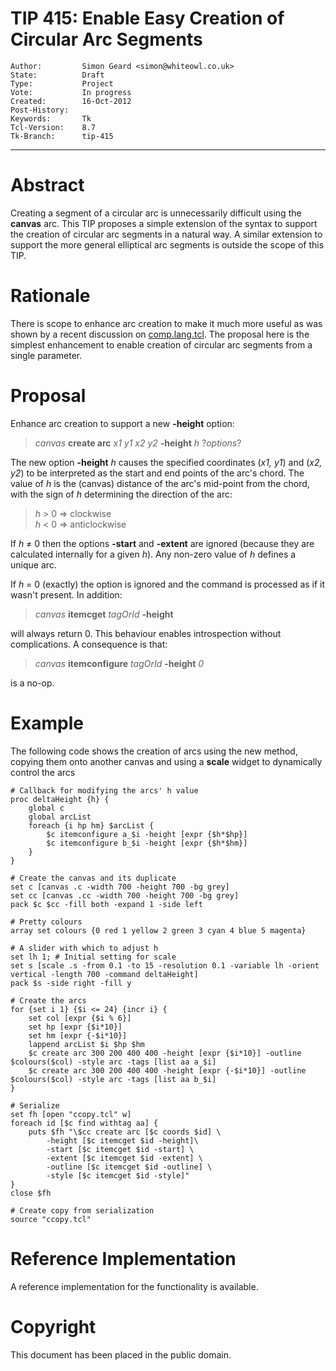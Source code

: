 # TIP 415: Enable Easy Creation of Circular Arc Segments
	Author:         Simon Geard <simon@whiteowl.co.uk>
	State:          Draft
	Type:           Project
	Vote:           In progress
	Created:        16-Oct-2012
	Post-History:   
	Keywords:       Tk
	Tcl-Version:    8.7
	Tk-Branch:      tip-415
-----

# Abstract

Creating a segment of a circular arc is unnecessarily difficult using the
**canvas** arc. This TIP proposes a simple extension of the syntax to
support the creation of circular arc segments in a natural way. A similar
extension to support the more general elliptical arc segments is outside the
scope of this TIP.

# Rationale

There is scope to enhance arc creation to make it much more useful as was
shown by a recent discussion on [comp.lang.tcl](news:comp.lang.tcl). The proposal here is the
simplest enhancement to enable creation of circular arc segments from a single
parameter.

# Proposal

Enhance arc creation to support a new **-height** option:

 > _canvas_ **create arc** _x1 y1 x2 y2_ **-height** _h_ ?_options_?

The new option **-height** _h_ causes the specified coordinates (_x1, y1_) and (_x2, y2_) to be interpreted as the
start and end points of the arc's chord. The value of _h_ is the \(canvas\) distance of the arc's
mid-point from the chord, with the sign of _h_ determining the direction of the arc:

> _h_ > 0 &rArr; clockwise  
> _h_ < 0 &rArr; anticlockwise

If _h_ &ne; 0 then the options **-start** and **-extent** are ignored \(because they are calculated internally for a given _h_\).
Any non-zero value of _h_ defines a unique arc.

If _h_ = 0 \(exactly\) the option is ignored and the command is processed as if it wasn't present. In addition:

 > _canvas_ **itemcget** _tagOrId_ **-height**

will always return 0. This behaviour enables introspection without complications. A consequence is that:

 > _canvas_ **itemconfigure** _tagOrId_ **-height** _0_

is a no-op.

# Example

The following code shows the creation of arcs using the new method, copying them onto another canvas
and using a **scale** widget to dynamically control the arcs

	# Callback for modifying the arcs' h value
	proc deltaHeight {h} {
		global c
		global arcList
		foreach {i hp hm} $arcList {
			$c itemconfigure a_$i -height [expr {$h*$hp}]
			$c itemconfigure b_$i -height [expr {$h*$hm}]
		}
	}
	
	# Create the canvas and its duplicate
	set c [canvas .c -width 700 -height 700 -bg grey]
	set cc [canvas .cc -width 700 -height 700 -bg grey]
	pack $c $cc -fill both -expand 1 -side left
	
	# Pretty colours
	array set colours {0 red 1 yellow 2 green 3 cyan 4 blue 5 magenta}
	
	# A slider with which to adjust h
	set lh 1; # Initial setting for scale
	set s [scale .s -from 0.1 -to 15 -resolution 0.1 -variable lh -orient vertical -length 700 -command deltaHeight]
	pack $s -side right -fill y
	
	# Create the arcs
	for {set i 1} {$i <= 24} {incr i} {
		set col [expr {$i % 6}]
		set hp [expr {$i*10}]
		set hm [expr {-$i*10}]
		lappend arcList $i $hp $hm
		$c create arc 300 200 400 400 -height [expr {$i*10}] -outline $colours($col) -style arc -tags [list aa a_$i]
		$c create arc 300 200 400 400 -height [expr {-$i*10}] -outline $colours($col) -style arc -tags [list aa b_$i]
	}
	
	# Serialize
	set fh [open "ccopy.tcl" w]
	foreach id [$c find withtag aa] {
	    puts $fh "\$cc create arc [$c coords $id] \
			-height [$c itemcget $id -height]\
			-start [$c itemcget $id -start] \
			-extent [$c itemcget $id -extent] \
			-outline [$c itemcget $id -outline] \
			-style [$c itemcget $id -style]"
	}
	close $fh
	
	# Create copy from serialization
	source "ccopy.tcl"

# Reference Implementation

A reference implementation for the functionality is available.

# Copyright

This document has been placed in the public domain.

